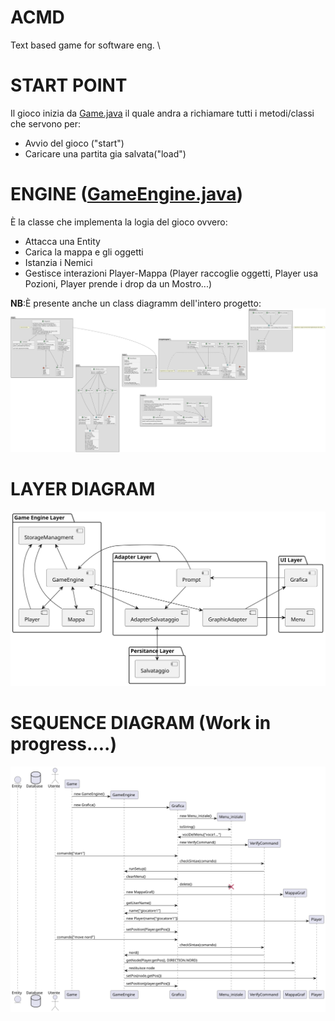 # ACMD
Text based game for software eng. \

# START POINT
Il gioco inizia da [Game.java](https://github.com/PdP03/ACMD/blob/main/src/Game.java) il quale andra a richiamare tutti i metodi/classi che servono per:
* Avvio del gioco ("start")
* Caricare una partita gia salvata("load")

# ENGINE ([GameEngine.java](https://github.com/PdP03/ACMD/blob/main/src/GameEngine.java))
È la classe che implementa la logia del gioco ovvero:
* Attacca una Entity
* Carica la mappa e gli oggetti
* Istanzia i Nemici
* Gestisce interazioni Player-Mappa (Player raccoglie oggetti, Player usa Pozioni, Player prende i drop da un Mostro...)

**NB**:È presente anche un class diagramm dell'intero progetto:
![Alt text](https://github.com/PdP03/ACMD/blob/main/DiagrammiUML/ClassDiagram.svg)

# LAYER DIAGRAM
![Alt text](https://github.com/PdP03/ACMD/blob/main/DiagrammiUML/LayerDiagram.svg)

# SEQUENCE DIAGRAM (Work in progress....)
![Alt text](https://github.com/PdP03/ACMD/blob/main/DiagrammiUML/SequenceDiagram.svg)


